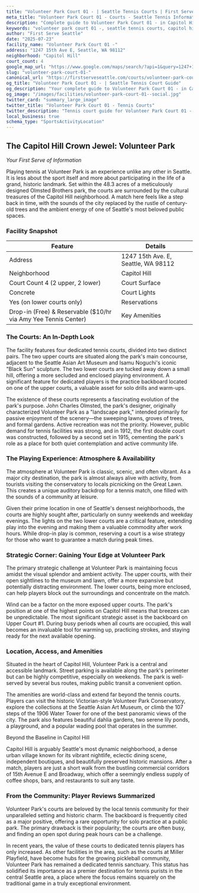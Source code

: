 ```yaml
---
title: "Volunteer Park Court 01 - | Seattle Tennis Courts | First Serve Seattle"
meta_title: "Volunteer Park Court 01 - Courts - Seattle Tennis Information & Reviews"
description: "Complete guide to Volunteer Park Court 01 - in Capitol Hill, Seattle. Court details, amenities, local tips, and reviews for tennis players in Seattle, WA."
keywords: "volunteer park court 01 -, seattle tennis courts, capitol hill tennis, tennis courts near me, seattle tennis, 98112 tennis courts, public tennis courts seattle, outdoor tennis courts"
author: "First Serve Seattle"
date: "2025-07-23"
facility_name: "Volunteer Park Court 01 -"
address: "1247 15th Ave E, Seattle, WA 98112"
neighborhood: "Capitol Hill"
court_count: 4
google_map_url: "https://www.google.com/maps/search/?api=1&query=1247+15th+Ave+E%2C+Seattle%2C+WA+98112"
slug: "volunteer-park-court-01-"
canonical_url: "https://firstserveseattle.com/courts/volunteer-park-court-01-"
og_title: "Volunteer Park Court 01 - | Seattle Tennis Court Guide"
og_description: "Your complete guide to Volunteer Park Court 01 - in Capitol Hill. Court conditions, amenities, and local tennis insights."
og_image: "/images/facilities/volunteer-park-court-01--social.jpg"
twitter_card: "summary_large_image"
twitter_title: "Volunteer Park Court 01 - Tennis Courts"
twitter_description: "Tennis court guide for Volunteer Park Court 01 - in Capitol Hill, Seattle"
local_business: true
schema_type: "SportsActivityLocation"
---
```


## The Capitol Hill Crown Jewel: Volunteer Park

*Your First Serve of Information*

Playing tennis at Volunteer Park is an experience unlike any other in Seattle. It is less about the sport itself and more about participating in the life of a grand, historic landmark. Set within the 48.3 acres of a meticulously designed Olmsted Brothers park, the courts are surrounded by the cultural treasures of the Capitol Hill neighborhood. A match here feels like a step back in time, with the sounds of the city replaced by the rustle of century-old trees and the ambient energy of one of Seattle's most beloved public spaces.   

### Facility Snapshot

| Feature | Details |
|---------|----------|
| Address | 1247 15th Ave. E, Seattle, WA 98112 |
| Neighborhood | Capitol Hill |
| Court Count	4 (2 upper, 2 lower) | Court Surface |
| Concrete | Court Lights |
| Yes (on lower courts only) | Reservations |
| Drop-in (Free) & Reservable ($10/hr via Amy Yee Tennis Center) | Key Amenities |

### The Courts: An In-Depth Look

The facility features four dedicated tennis courts, divided into two distinct pairs. The two upper courts are situated along the park's main concourse, adjacent to the Seattle Asian Art Museum and Isamu Noguchi's iconic "Black Sun" sculpture. The two lower courts are tucked away down a small hill, offering a more secluded and enclosed playing environment. A significant feature for dedicated players is the practice backboard located on one of the upper courts, a valuable asset for solo drills and warm-ups.   

The existence of these courts represents a fascinating evolution of the park's purpose. John Charles Olmsted, the park's designer, originally characterized Volunteer Park as a "landscape park," intended primarily for passive enjoyment of the scenery—the sweeping lawns, groves of trees, and formal gardens. Active recreation was not the priority. However, public demand for tennis facilities was strong, and in 1912, the first double court was constructed, followed by a second set in 1915, cementing the park's role as a place for both quiet contemplation and active community life.

### The Playing Experience: Atmosphere & Availability

The atmosphere at Volunteer Park is classic, scenic, and often vibrant. As a major city destination, the park is almost always alive with activity, from tourists visiting the conservatory to locals picnicking on the Great Lawn. This creates a unique auditory backdrop for a tennis match, one filled with the sounds of a community at leisure.   

Given their prime location in one of Seattle's densest neighborhoods, the courts are highly sought after, particularly on sunny weekends and weekday evenings. The lights on the two lower courts are a critical feature, extending play into the evening and making them a valuable commodity after work hours. While drop-in play is common, reserving a court is a wise strategy for those who want to guarantee a match during peak times.   

### Strategic Corner: Gaining Your Edge at Volunteer Park

The primary strategic challenge at Volunteer Park is maintaining focus amidst the visual splendor and ambient activity. The upper courts, with their open sightlines to the museum and lawn, offer a more expansive but potentially distracting environment. The lower courts, being more enclosed, can help players block out the surroundings and concentrate on the match.

Wind can be a factor on the more exposed upper courts. The park's position at one of the highest points on Capitol Hill means that breezes can be unpredictable. The most significant strategic asset is the backboard on Upper Court #1. During busy periods when all courts are occupied, this wall becomes an invaluable tool for warming up, practicing strokes, and staying ready for the next available opening.   

### Location, Access, and Amenities

Situated in the heart of Capitol Hill, Volunteer Park is a central and accessible landmark. Street parking is available along the park's perimeter but can be highly competitive, especially on weekends. The park is well-served by several bus routes, making public transit a convenient option.   

The amenities are world-class and extend far beyond the tennis courts. Players can visit the historic Victorian-style Volunteer Park Conservatory, explore the collections at the Seattle Asian Art Museum, or climb the 107 steps of the 1906 Water Tower for one of the best panoramic views of the city. The park also features beautiful dahlia gardens, two serene lily ponds, a playground, and a popular wading pool that operates in the summer.   

Beyond the Baseline in Capitol Hill

Capitol Hill is arguably Seattle's most dynamic neighborhood, a dense urban village known for its vibrant nightlife, eclectic dining scene, independent boutiques, and beautifully preserved historic mansions. After a match, players are just a short walk from the bustling commercial corridors of 15th Avenue E and Broadway, which offer a seemingly endless supply of coffee shops, bars, and restaurants to suit any taste.

### From the Community: Player Reviews Summarized

Volunteer Park's courts are beloved by the local tennis community for their unparalleled setting and historic charm. The backboard is frequently cited as a major positive, offering a rare opportunity for solo practice at a public park. The primary drawback is their popularity; the courts are often busy, and finding an open spot during peak hours can be a challenge.   

In recent years, the value of these courts to dedicated tennis players has only increased. As other facilities in the area, such as the courts at Miller Playfield, have become hubs for the growing pickleball community, Volunteer Park has remained a dedicated tennis sanctuary. This status has solidified its importance as a premier destination for tennis purists in the central Seattle area, a place where the focus remains squarely on the traditional game in a truly exceptional environment.
